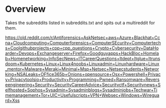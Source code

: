 # Overview
Takes the subreddits listed in subreddits.txt and spits out a multireddit for them. 


https://old.reddit.com/r/Antiforensics+AskNetsec+aws+Azure+Blackhat+Ccna+Cloudcomputing+Computerforensics+ComputerSEcurity+Computertechs+Coolgithubprojects+cpp+cpp_questions+Crypto+Cybersecurity+DataHoarder+Devops+Exchangeserver+Firefox+Goodguyapps+HackBloc+Homelab+Homenetworking+InfoSecNews+ITCareerQuestions+Itdept+Itglue+Itrunsdoom+Kubernetes+Linux+Linux4noobs+Linuxadmin+Linuxhardware+Linux_mentor+Malware+Meraki+Minimal+Msp+Netsec+Netsecstudents+Networking+NSALeaks+OFfice365b+Onions+opensource+Osx+Powershell+Privacy+Privacytoolsio+Productivity+Programming+Pwned+Ransomware+Reverseengineering+Security+SecurityCareerAdvice+Securityctf+Securitynews+Selfhosted+Sophos+Sysadmin+Sysadminblogs+Sysadminjobs+Techwar+Timemanagement+Tor+UIC+Usefulscripts+VPN+Websec+Windows+Wireguard+Xss
